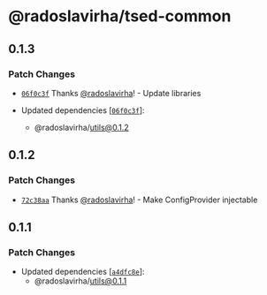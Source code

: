 # @radoslavirha/tsed-common

## 0.1.3

### Patch Changes

- [`06f0c3f`](https://github.com/radoslavirha/toolkit-hub/commit/06f0c3f56904fc7846865aeb849f269a350cc038) Thanks [@radoslavirha](https://github.com/radoslavirha)! - Update libraries

- Updated dependencies [[`06f0c3f`](https://github.com/radoslavirha/toolkit-hub/commit/06f0c3f56904fc7846865aeb849f269a350cc038)]:
  - @radoslavirha/utils@0.1.2

## 0.1.2

### Patch Changes

- [`72c38aa`](https://github.com/radoslavirha/toolkit-hub/commit/72c38aaa16e0d47f8d307b9b36bf07f56395507d) Thanks [@radoslavirha](https://github.com/radoslavirha)! - Make ConfigProvider injectable

## 0.1.1

### Patch Changes

- Updated dependencies [[`a4dfc8e`](https://github.com/radoslavirha/toolkit-hub/commit/a4dfc8e4be98cbfe92d5c686cdd3fe250a9c806b)]:
  - @radoslavirha/utils@0.1.1
